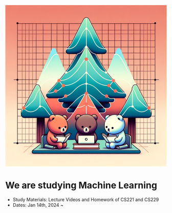 ![Alt text](backdrop_for_ml_study_group.png)
# We are studying Machine Learning
- Study Materials: Lecture Videos and Homework of CS221 and CS229
- Dates: Jan 14th, 2024 ~
